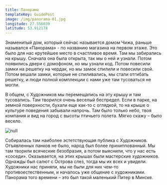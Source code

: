 ```yaml
---
title: Панорама
templateKey: GuidePost
image: /img/panorama-01.jpg
longitude: 27.556039
latitude: 53.912178
---
```

Знаменитый дом, который сейчас называется домом Чижа, раньше назывался «Панорама» - по названию магазина на первом этаже. Это было для нас крутейшее место в счастливое время. Там мы забирались на крышу. Сначала она была открыта, так мы о ней и узнали. Потом появились двери с домофоном, но мы узнали код. Потом повесили замки на решетку на чердак, но мы замок спилили и повесили свой. Потом вешали замки, которые не спиливались, мы стали отгибать решетку, и люди полной комплекции с нами уже там тусоваться не могли. 

В общем, с Художников мы перемещались на эту крышу и там тусовались. Там творился очень веселый беспредел. Если в парке, на земной поверхности, бухали еще как-то с оглядкой, то на крыше о культуре поведения забывали напрочь. Там было только небо, твоя компания и вид на город с высоты птичьего полета. Мягко скажу – было весело. 

![null](/img/panorama-02.jpg)

Собиралась там наиболее эстетствующая публика с Художников. Отъявленных панков не было, народ был более прихиппованный. Мы там творили всяческие безобразия, а потом выяснили, что у нас есть «соседи». Оказывается, на этих крышах были мастерские художников. Однажды был салют с Острова слез, тогда мы их всех и увидели. Художники нас приняли, мы не были для них чем-то противоестественным, и началось уже общение с художниками. Панорама того времени – это был такой маленький Питер в Минске.
